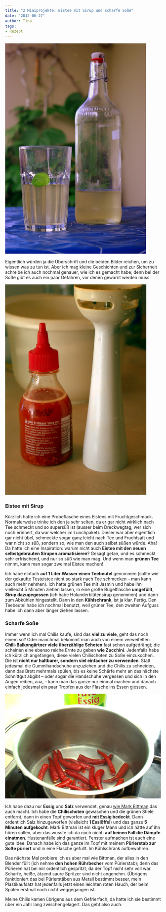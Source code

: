 ```yaml
---
title: "2 Miniprojekte: Eistee mit Sirup und scharfe Soße"
date: "2012-06-27" 
author: Tina
tags:
- Rezept
---
```


[![](images/imgp9218.jpg "Grüner Eistee Holunder")](http://apfeleimer.wordpress.com/2012/06/27/2-miniprojekte-eistee-mit-sirup-und-scharfe-sose/gra%c2%bcner-eistee-holunder/)

Eigentlich würden ja die Überschrift und die beiden Bilder reichen, um zu wissen was zu tun ist. Aber ich mag kleine Geschichten und zur Sicherheit schreibe ich auch nochmal genauer, wie ich es gemacht habe; denn bei der Soße gibt es auch ein paar Gefahren, vor denen gewarnt werden muss.

[![](images/imgp9208.jpg "Viel scharf!")](http://apfeleimer.wordpress.com/2012/06/27/2-miniprojekte-eistee-mit-sirup-und-scharfe-sose/imgp9208/)

### Eistee mit Sirup

Kürzlich hatte ich eine Probeflasche eines Eistees mit Fruchtgeschmack. Normalerweise trinke ich den ja sehr selten, da er gar nicht wirklich nach Tee schmeckt und so supersüß ist (ausser beim Dreckwegtag, wer sich noch erinnert, da war welcher im Lunchpaket). Dieser war aber eigentlich gar nicht übel, schmeckte sogar ganz leicht nach Tee und Fruchtsaft und war nicht so süß, sondern so, wie man den auch selbst süßen würde. Aha! Da hatte ich eine Inspiration: warum nicht auch **Eistee mit den neuen selbstgebrauten Sirupen aromatisieren**? Gesagt getan, und es schmeckt sehr erfrischend, und nur so süß wie man mag. Und wenn man **grünen Tee** nimmt, kann man sogar zweimal Eistee machen!

Ich habe einfach **auf 1 Liter Wasser einen Teebeutel** genommen (sollte wie der gekaufte Testeistee nicht so stark nach Tee schmecken – man kann auch mehr nehmen). Ich hatte grünen Tee mit Jasmin und habe ihn vielleicht 5 Minuten ziehen lassen, in eine große Bügelflasche **umgefüllt, Sirup dazugegossen** (ich habe Holunderblütensirup genommen) und dann zum Abkühlen hingestellt. Dann in den **Kühlschrank**, ist ja klar. Fertig. Den Teebeutel habe ich nochmal benutzt, weil grüner Tee, den zweiten Aufguss habe ich dann aber länger ziehen lassen.

### Scharfe Soße

Immer wenn ich mal Chilis kaufe, sind das **viel zu viele**, geht das noch einem so? Oder manchmal bekommt man auch von einem verweifelten **Chili-Balkongärtner viele überzählige Schoten** fast schon aufgedrängt; die scheinen eine ebenso reiche Ernte zu geben **wie Zucchini**. Jedenfalls habe ich kürzlich angefangen, diese vielen Chilischoten zu Soße einzukochen. Die ist **nicht nur haltbarer, sondern viel einfacher zu verwenden**. Statt jedesmal die Gummihandschuhe anzuziehen und die Chilis zu schneiden, dann das Brett mehrmals spülen, bis es keine Schärfe mehr an das nächste Schnittgut abgibt – oder sogar die Handschuhe vergessen und sich in den Augen reiben, aua, – kann man das ganze nur einmal machen und danach einfach jedesmal ein paar Tropfen aus der Flasche ins Essen giessen.

[![](images/imgp9207.jpg "Chilis beim Aufkochen")](http://apfeleimer.wordpress.com/2012/06/27/2-miniprojekte-eistee-mit-sirup-und-scharfe-sose/imgp9207/)

Ich habe dazu nur **Essig** und **Salz** verwendet, genau [wie Mark Bittman](http://dinersjournal.blogs.nytimes.com/2008/11/18/diy-hot-sauce/ "DIY Hot Sauce bei der NYTimes") das auch macht. Ich habe die **Chilischoten** gewaschen und die grünen Stiele entfernt, dann in einen Topf geworfen und **mit Essig bedeckt**. Dann ordentlich Salz hinzugeworfen (vielleicht **1 Esslöffel**) und das ganze **5 Minuten aufgekocht**. Mark Bittman ist ein kluger Mann und ich hätte auf ihn hören sollen, aber das wusste ich da noch nicht: **auf keinen Fall die Dämpfe einatmen**. Hustenanfälle sind garantiert. Fenster aufmachen ist auch eine gute Idee. Danach habe ich das ganze im Topf mit meinem **Pürierstab zur Soße püriert** und in eine Flasche gefüllt. Im Kühlschrank aufbewahren.

Das nächste Mal probiere ich es aber mal wie Bittman, der alles in den Blender füllt (ich nehme **den hohen Rührbecher** vom Pürierstab); denn das Pürieren hat bei mir ordentlich gespritzt, da der Topf nicht sehr voll war. Scharfe, heiße, ätzend saure Spritzer sind nicht angenehm. (Übrigens funktioniert das bei Pürierstäben aus Metall bestimmt besser, mein Plastikaufsatz hat jedenfalls jetzt einen leichten roten Hauch, der beim Spülen erstmal noch nicht weggegangen ist.

Meine Chilis kamen übrigens aus dem Gefrierfach, da hatte ich sie bestimmt über ein Jahr lang zwischengelagert. Das geht also auch.
